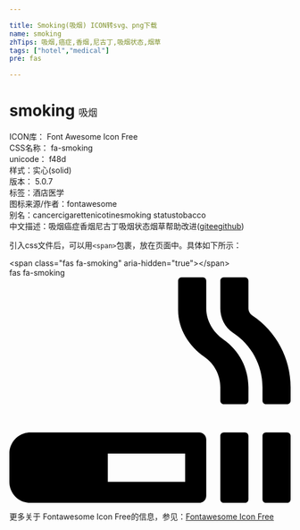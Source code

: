 ```yaml
---

title: Smoking(吸烟) ICON转svg、png下载
name: smoking
zhTips: 吸烟,癌症,香烟,尼古丁,吸烟状态,烟草
tags: ["hotel","medical"]
pre: fas

---
```


# smoking  <small style="font-size: 60%;font-weight: 100">吸烟</small>


<div class="detail-page">
<p>
<span>
ICON库：
<span class="badge-secondary badge">Font Awesome Icon Free</span> 
</span>
<br/>
<span>
CSS名称：
<span class="badge-secondary badge">fa-smoking</span> 
</span>
<br/>
<span>
unicode：
<span class="badge-secondary badge">f48d</span> 
<copy-btn content='f48d' btn-title=""></copy-btn>
<copy-btn :content='String.fromCodePoint(parseInt("f48d", 16))' btn-title="复制U"></copy-btn>
</span><br/><span>样式：<span class="badge-light badge">实心(solid)</span></span>
<br/>
<span>
版本：
<span class="badge-secondary badge">5.0.7</span> 
</span><br/><span>标签：<span class="badge-light badge"><router-link to="/tags/hotel.html">酒店</router-link></span><span class="badge-light badge"><router-link to="/tags/medical.html">医学</router-link></span></span>
<br/>
<span>图标来源/作者：<span class="badge-light badge">fontawesome</span></span> 
<br/>
<span>别名：<span class="badge-light badge">cancer</span><span class="badge-light badge">cigarette</span><span class="badge-light badge">nicotine</span><span class="badge-light badge">smoking status</span><span class="badge-light badge">tobacco</span></span><br/><span class="zh-detail">中文描述：<span class="badge-primary badge">吸烟</span><span class="badge-primary badge">癌症</span><span class="badge-primary badge">香烟</span><span class="badge-primary badge">尼古丁</span><span class="badge-primary badge">吸烟状态</span><span class="badge-primary badge">烟草</span><span class="help-link"><span>帮助改进</span>(<a href="https://gitee.com/liuwave/icon-helper/edit/master/json/fontawesome/solid/smoking.json" target="_blank" rel="noopener noreferrer">gitee</a><a href="https://github.com/liuwave/icon-helper/edit/master/json/fontawesome/solid/smoking.json" target="_blank" rel="noopener noreferrer">github</a></span>)</span><br/>
</p>
</div>
<div class="alert alert-dark">
  <i class="fas fa-smoking fa-xs"></i>
  <i class="fas fa-smoking fa-sm"></i>
  <i class="fas fa-smoking fa-lg"></i>
  <i class="fas fa-smoking fa-2x"></i>
  <i class="fas fa-smoking fa-3x"></i>
  <i class="fas fa-smoking fa-5x"></i>
  <i class="fas fa-smoking fa-7x"></i>
</div>
<div>
  <p>引入css文件后，可以用<code>&lt;span&gt;</code>包裹，放在页面中。具体如下所示：    
  </p>
  <div class="alert alert-primary" style="font-size: 14px">
    &lt;span class="fas fa-smoking" aria-hidden="true"&gt;&lt;/span&gt;
    <copy-btn content='<span class="fas fa-smoking" aria-hidden="true"></span>'></copy-btn>
  </div>
  <div class="alert alert-secondary">
    <i class="fas fa-smoking"
    style="font-size: 24px"
    aria-hidden="true"></i> fas fa-smoking
    <copy-btn content="fas fa-smoking" btn-title="复制图标名称"></copy-btn>
  </div>
</div>
<div id="svg" class="svg-wrap">
<svg xmlns="http://www.w3.org/2000/svg" viewBox="0 0 640 512"><path d="M632 352h-48c-4.4 0-8 3.6-8 8v144c0 4.4 3.6 8 8 8h48c4.4 0 8-3.6 8-8V360c0-4.4-3.6-8-8-8zM553.3 87.1c-5.7-3.8-9.3-10-9.3-16.8V8c0-4.4-3.6-8-8-8h-48c-4.4 0-8 3.6-8 8v62.3c0 22 10.2 43.4 28.6 55.4 42.2 27.3 67.4 73.8 67.4 124V280c0 4.4 3.6 8 8 8h48c4.4 0 8-3.6 8-8v-30.3c0-65.5-32.4-126.2-86.7-162.6zM432 352H48c-26.5 0-48 21.5-48 48v64c0 26.5 21.5 48 48 48h384c8.8 0 16-7.2 16-16V368c0-8.8-7.2-16-16-16zm-32 112H224v-64h176v64zm87.7-322.4C463.8 125 448 99.3 448 70.3V8c0-4.4-3.6-8-8-8h-48c-4.4 0-8 3.6-8 8v66.4c0 43.7 24.6 81.6 60.3 106.7 22.4 15.7 35.7 41.2 35.7 68.6V280c0 4.4 3.6 8 8 8h48c4.4 0 8-3.6 8-8v-30.3c0-43.3-21-83.4-56.3-108.1zM536 352h-48c-4.4 0-8 3.6-8 8v144c0 4.4 3.6 8 8 8h48c4.4 0 8-3.6 8-8V360c0-4.4-3.6-8-8-8z"/></svg>
</div>
<detail full-name='fa-smoking'></detail>
    
<div><p>更多关于  Fontawesome Icon Free的信息，参见：<a target="_blank" href="https://iconhelper.cn/fontawesome.html">Fontawesome Icon Free</a>
</p></div>

